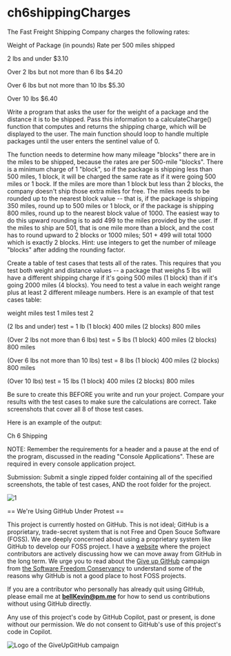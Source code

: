 # ch6shippingCharges
The Fast Freight Shipping Company charges the following rates:

Weight of Package (in pounds)	Rate per 500 miles shipped

2 lbs and under	$3.10

Over 2 lbs but not more than 6 lbs	$4.20

Over 6 lbs but not more than 10 lbs   	$5.30

Over 10 lbs	$6.40


Write a program that asks the user for the weight of a package and the distance it is to be shipped. Pass this information to a calculateCharge() function that computes and returns the shipping charge, which will be displayed to the user. The main function should loop to handle multiple packages until the user enters the sentinel value of 0.

The function needs to determine how many mileage "blocks" there are in the miles to be shipped, because the rates are per 500-mile "blocks". There is a minimum charge of 1 "block", so if the package is shipping less than 500 miles, 1 block, it will be charged the same rate as if it were going 500 miles or 1 bock. If the miles are more than 1 block but less than 2 blocks, the company doesn't ship those extra miles for free. The miles needs to be rounded up to the nearest block value -- that is, if the package is shipping 350 miles, round up to 500 miles or 1 block, or if the package is shipping 800 miles, round up to the nearest block value of 1000. The easiest way to do this upward rounding is to add 499 to the miles provided by the user. If the miles to ship are 501, that is one mile more than a block, and the cost has to round upward to 2 blocks or 1000 miles; 501 + 499 will total 1000 which is exactly 2 blocks. Hint: use integers to get the number of mileage "blocks" after adding the rounding factor.

Create a table of test cases that tests all of the rates. This requires that you test both weight and distance values -- a package that weighs 5 lbs will have a different shipping charge if it's going 500 miles (1 block) than if it's going 2000 miles (4 blocks). You need to test a value in each weight range plus at least 2 different mileage numbers. Here is an example of that test cases table:

weight	miles test 1	miles test 2

(2 lbs and under) test = 1 lb	(1 block) 400 miles	(2 blocks) 800 miles

(Over 2 lbs not more than 6 lbs) test = 5 lbs	(1 block) 400 miles	(2 blocks) 800 miles

(Over 6 lbs not more than 10 lbs) test = 8 lbs	(1 block) 400 miles	(2 blocks) 800 miles

(Over 10 lbs) test = 15 lbs	(1 block) 400 miles	(2 blocks) 800 miles


Be sure to create this BEFORE you write and run your project. Compare your results with the test cases to make sure the calculations are correct. Take screenshots that cover all 8 of those test cases.

Here is an example of the output:

Ch 6 Shipping

 

NOTE: Remember the requirements for a header and a pause at the end of the program, discussed in the reading "Console Applications". These are required in every console application project.

Submission: Submit a single zipped folder containing all of the specified screenshots, the table of test cases, AND the root folder for the project.

![1]()

== We're Using GitHub Under Protest ==

This project is currently hosted on GitHub.  This is not ideal; GitHub is a
proprietary, trade-secret system that is not Free and Open Souce Software
(FOSS).  We are deeply concerned about using a proprietary system like GitHub
to develop our FOSS project. I have a [website](https://bellKevin.me) where the
project contributors are actively discussing how we can move away from GitHub
in the long term.  We urge you to read about the [Give up GitHub](https://GiveUpGitHub.org) campaign 
from [the Software Freedom Conservancy](https://sfconservancy.org) to understand some of the reasons why GitHub is not 
a good place to host FOSS projects.

If you are a contributor who personally has already quit using GitHub, please
email me at **bellKevin@pm.me** for how to send us contributions without
using GitHub directly.

Any use of this project's code by GitHub Copilot, past or present, is done
without our permission.  We do not consent to GitHub's use of this project's
code in Copilot.

![Logo of the GiveUpGitHub campaign](https://sfconservancy.org/img/GiveUpGitHub.png)
